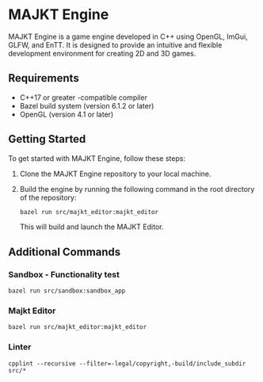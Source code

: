 # MAJKT Engine

MAJKT Engine is a game engine developed in C++ using OpenGL, ImGui, GLFW, and EnTT. It is designed to provide an intuitive and flexible development environment for creating 2D and 3D games.

## Requirements
- C++17 or greater -compatible compiler
- Bazel build system (version 6.1.2 or later)
- OpenGL (version 4.1 or later)

## Getting Started
To get started with MAJKT Engine, follow these steps:

1. Clone the MAJKT Engine repository to your local machine.

2. Build the engine by running the following command in the root directory of the repository: 
    ```bash
    bazel run src/majkt_editor:majkt_editor
    ```
    This will build and launch the MAJKT Editor.



## Additional Commands
### Sandbox - Functionality test

```
bazel run src/sandbox:sandbox_app
```

### Majkt Editor

```
bazel run src/majkt_editor:majkt_editor
```

### Linter

```
cpplint --recursive --filter=-legal/copyright,-build/include_subdir src/*
```
